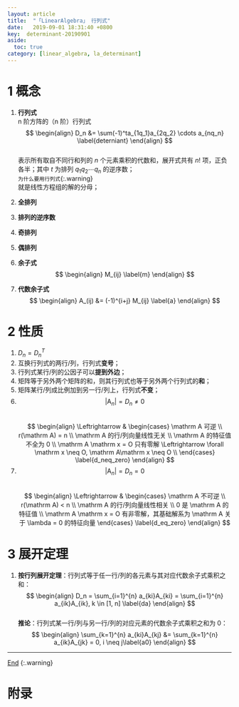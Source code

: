 ```yaml
---
layout: article
title:  "「LinearAlgebra」 行列式"
date:   2019-09-01 18:31:40 +0800
key:  determinant-20190901
aside:
  toc: true
category: [linear_algebra, la_determinant]
---
```

<span id='head'></span>

<!--more-->

# 1 概念
1. **行列式**    
n 阶方阵的（n 阶）行列式   
$$
\begin{align}
D_n &= \sum(-1)^ta_{1q_1}a_{2q_2} \cdots a_{nq_n} \label{deterniant}
\end{align}
$$   
表示所有取自不同行和列的 $n$ 个元素乘积的代数和，展开式共有 $n!$ 项，正负各半；其中 $t$ 为排列 $q_1q_2 \cdots q_n$ 的逆序数；    
`为什么要用行列式`{:.warning}     
就是线性方程组的解的分母；     

1. **全排列**    
1. **排列的逆序数**    
1. **奇排列**    
1. **偶排列**    
1. **余子式**    
$$
\begin{align}
M_{ij}  \label{m}
\end{align}
$$   

1. **代数余子式**    
$$
\begin{align}
A_(ij) &= (-1)^{i+j} M_{ij} \label{a}
\end{align}
$$   

# 2 性质
1. $D_n = D^T_n$    
1. 互换行列式的两行/列，行列式**变号**；    
1. 行列式某行/列的公因子可以**提到外边**；    
1. 矩阵等于另外两个矩阵的和，则其行列式也等于另外两个行列式的**和**；    
1. 矩阵某行/列成比例加到另一行/列上，行列式**不变**；    
1. $$|\mathrm A_n| = D_n \neq 0$$   
$$
\begin{align}
\Leftrightarrow & \begin{cases} \mathrm A 可逆 \\ r(\mathrm A) = n \\ \mathrm A 的行/列向量线性无关 \\ \mathrm A 的特征值不全为 0 \\ \mathrm A \mathrm x = O 只有零解 \Leftrightarrow \forall \mathrm x \neq O, \mathrm A\mathrm x \neq O \\  \end{cases}    \label{d_neq_zero}
\end{align}
$$    
1. $$|\mathrm A_n| = D_n = 0$$   
$$
\begin{align}
\Leftrightarrow & \begin{cases} \mathrm A 不可逆 \\ r(\mathrm A) < n \\ \mathrm A 的行/列向量线性相关 \\ 0 是 \mathrm A 的特征值 \\ \mathrm A \mathrm x = O 有非零解，其基础解系为 \mathrm A 关于 \lambda = 0 的特征向量  \end{cases}    \label{d_eq_zero}
\end{align}
$$    

# 3 展开定理
1. **按行列展开定理**：行列式等于任一行/列的各元素与其对应代数余子式乘积之和：    
$$
\begin{align}
D_n = \sum_{i=1}^{n} a_{ki}A_{ki} = \sum_{i=1}^{n} a_{ik}A_{ik}, k \in [1, n]    \label{da}
\end{align}
$$    
**推论**：行列式某一行/列与另一行/列的对应元素的代数余子式乘积之和为 0：   
$$
\begin{align}
\sum_{k=1}^{n} a_{ki}A_{kj}  &= \sum_{k=1}^{n} a_{ik}A_{jk} = 0,  i \neq j\label{a0}
\end{align}
$$   


-------------------  
[End](#head)
{:.warning}  


# 附录
